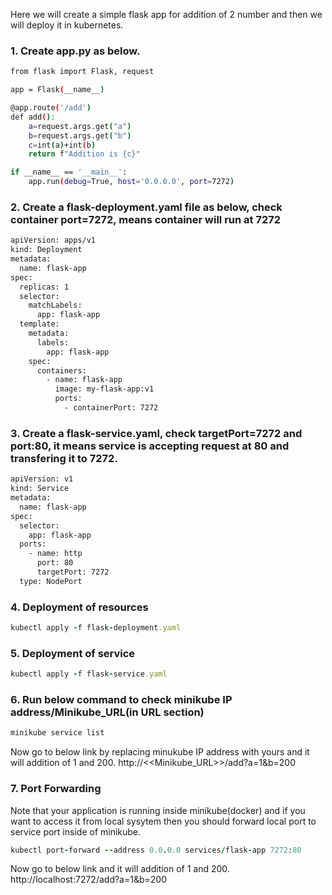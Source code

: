 Here we will create a simple flask app for addition of 2 number and then we will deploy it in kubernetes.

### 1. Create app.py as below.
```bash
from flask import Flask, request

app = Flask(__name__)

@app.route('/add')
def add():
    a=request.args.get("a")
    b=request.args.get("b")
    c=int(a)+int(b)
    return f"Addition is {c}"

if __name__ == '__main__':
    app.run(debug=True, host='0.0.0.0', port=7272)
```

### 2. Create a flask-deployment.yaml file as below, check container port=7272, means container will run at 7272
```bash
apiVersion: apps/v1
kind: Deployment
metadata:
  name: flask-app
spec:
  replicas: 1
  selector:
    matchLabels:
      app: flask-app
  template:
    metadata:
      labels:
        app: flask-app
    spec:
      containers:
        - name: flask-app
          image: my-flask-app:v1
          ports:
            - containerPort: 7272
```

### 3. Create a flask-service.yaml, check targetPort=7272 and port:80, it means service is accepting request at 80 and transfering it to 7272.
```bash
apiVersion: v1
kind: Service
metadata:
  name: flask-app
spec:
  selector:
    app: flask-app
  ports:
    - name: http
      port: 80
      targetPort: 7272
  type: NodePort
```

### 4. Deployment of resources
```ruby
kubectl apply -f flask-deployment.yaml 
```

### 5. Deployment of service
```ruby
kubectl apply -f flask-service.yaml
```

### 6. Run below command to check minikube IP address/Minikube_URL(in URL section)
```ruby
minikube service list
```
Now go to below link by replacing minukube IP address with yours and it will addition of 1 and 200.
http://<<Minikube_URL>>/add?a=1&b=200

### 7. Port Forwarding
Note that your application is running inside minikube(docker) and if you want to access it from local sysytem then you should forward local port to service port inside of minikube.
```ruby
kubectl port-forward --address 0.0.0.0 services/flask-app 7272:80
```
Now go to below link and it will addition of 1 and 200.
http://localhost:7272/add?a=1&b=200
